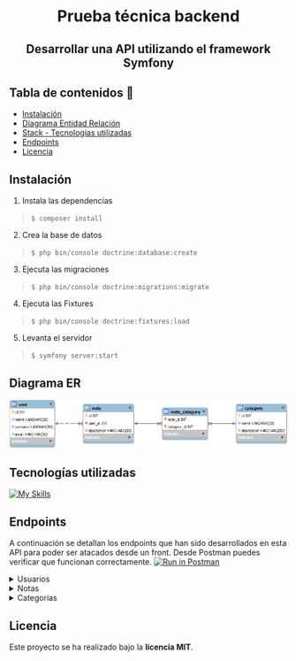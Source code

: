 <h1 align="center">Prueba técnica backend</h1>
<h2 align="center">Desarrollar una API utilizando el framework
Symfony</h2>

## Tabla de contenidos 📝
- <a href="#instalación">Instalación</a>
- <a href="#diagrama-er">Diagrama Entidad Relación</a>
- <a href="#tecnologías-utilizadas">Stack - Tecnologías utilizadas</a>
- <a href="#endpoints">Endpoints</a>
- <a href="#licencia">Licencia</a>

## Instalación
1. Instala las dependencias
> `$ composer install`
2. Crea la base de datos
>`$ php bin/console doctrine:database:create`
3. Ejecuta las migraciones
>`$ php bin/console doctrine:migrations:migrate`
4. Ejecuta las Fixtures
>`$ php bin/console doctrine:fixtures:load`
5. Levanta el servidor
>`$ symfony server:start`

## Diagrama ER
![image](./img/db_diagram.jpg)

## Tecnologías utilizadas
[![My Skills](https://skillicons.dev/icons?i=php,symfony,mysql,git,github,docker)](https://skillicons.dev)

## Endpoints
A continuación se detallan los endpoints que han sido desarrollados en esta API para poder ser atacados desde un front. Desde Postman puedes verificar que funcionan correctamente.
[![Run in Postman](https://run.pstmn.io/button.svg)](https://app.getpostman.com/run-collection/27515925-be91891e-b650-4897-ae0f-20d46493f79d?action=collection%2Ffork&source=rip_markdown&collection-url=entityId%3D27515925-be91891e-b650-4897-ae0f-20d46493f79d%26entityType%3Dcollection%26workspaceId%3D02153a37-ccbf-4ee6-ad55-82ec54745509)
<details>
<summary>Usuarios</summary>

- Endpoints referentes a la **tabla de usuarios**

    - **/users** : Recupera todos los usuarios - **GET**

            http://127.0.0.1:8000/users

    - **/user/{id}** : Recupera el usuario con el id que le pases - **GET**

            http://127.0.0.1:8000/user/3

    - **/new-user** : Crea un usuario nuevo - **POST**

            http://127.0.0.1:8000/new-user

        body:
        ``` js
            {
                "name" : "Pepe",
                "surname" : "Oltra Sanchis",
                "email" : "pepe@gmail.com"
            }
        ```

    - **/user/{id}** : Modifica el usuario con el id que le pases - **PUT**

            http://127.0.0.1:8000/user/3

        body:
        ``` js
            {
                "name" : "Pepe",
                "surname" : "Oltra Sanchis",
                "email" : "pepe@gmail.com"
            }
        ```

    - **/user/{id}** : Elimina el usuario con el id que le pases - **DELETE**

            http://127.0.0.1:8000/user/3
        
</details>
<details>
<summary>Notas</summary>

- Endpoints referentes a la **tabla de notas**

    - **/notes** : Recupera todas las notas - **GET**

            http://127.0.0.1:8000/notes

    - **/note/{id}** : Recupera la nota con el id que le pases - **GET**

            http://127.0.0.1:8000/note/3

    - **/new-note** : Crea una nota nueva - **POST**

            http://127.0.0.1:8000/new-note

        body:
        ``` js
            {
                "description":"Diseña la vista Home",
                "user": 2,
                "categories": [1,3]
            }
        ```

    - **/note/{id}** : Modifica la nota con el id que le pases - **PUT**

            http://127.0.0.1:8000/note/3
        
        body:
        ``` js
            {
                "description" : "Diseña la vista Login",
                "user" : 3
            }
        ```

    - **/user/{id}** : Elimina la nota con el id que le pases - **DELETE**

            http://127.0.0.1:8000/user/3
        
</details>
<details>
<summary>Categorías</summary>

- Endpoints referentes a la **tabla de categorías**

    - **/categories** : Recupera todas las categorías - **GET**

            http://127.0.0.1:8000/categories

    - **/category/{id}** : Recupera la categoría con el id que le pases - **GET**

            http://127.0.0.1:8000/category/3

    - **/new-category** : Crea una categoría nueva - **POST**

            http://127.0.0.1:8000/new-category

        body:
        ``` js
            {
                "name" : "Contabilidad",
                "description" : "Engloba todas las notas relacionadas con la contabilidad"
            }
        ```

    - **/category/{id}** : Modifica la categoría con el id que le pases - **PUT**

            http://127.0.0.1:8000/category/3
        
        body:
        ``` js
            {
                "name" : "Nuevo nombre",
                "description" : "Nueva descripción"
            }
        ```

    - **/category/{id}** : Elimina la categoría con el id que le pases - **DELETE**

            http://127.0.0.1:8000/category/3
        
</details>

## Licencia
Este proyecto se ha realizado bajo la **licencia MIT**.